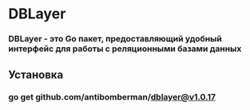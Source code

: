 # DBLayer
### DBLayer - это Go пакет, предоставляющий удобный интерфейс для работы с реляционными базами данных

## Установка
### go get github.com/antibomberman/dblayer@v1.0.17
